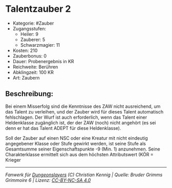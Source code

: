 # Talentzauber 2

- Kategorie: #Zauber
- Zugangsstufen:
  - Heiler: 9
  - Zauberer: 5
  - Schwarzmagier: 11
- Kosten: 210
- Zauberbonus: 0
- Dauer: Probenergebnis in KR
- Reichweite: Berühren
- Abklingzeit: 100 KR
- Art: Zaubern

## Beschreibung:

Bei einem Misserfolg sind die Kenntnisse des ZAW nicht ausreichend, um das Talent zu verleihen, und der Zauber wird für dieses Talent automatisch fehlschlagen. Der Wurf ist auch erforderlich, wenn das Talent einer Heldenklasse zugänglich ist, der der ZAW (noch) nicht angehört (es sei denn er hat das Talent ADEPT für diese Heldenklasse).

Soll der Zauber auf einen NSC oder eine Kreatur mit nicht eindeutig angegebener Klasse oder Stufe gewirkt werden, ist seine Stufe als Gesamtsumme seiner Eigenschaftspunkte -9 (Min. 1) anzunehmen. Seine Charakterklasse ermittelt sich aus dem höchsten Attributswert (KÖR = Krieger

---

_Fanwerk für [Dungeonslayers](https://www.dungeonslayers.net/) (C) Christian Kennig | Quelle: Bruder Grimms Grimmoire 6 | Lizenz: [CC-BY-NC-SA 4.0](https://creativecommons.org/licenses/by-nc-sa/4.0/deed.de)_
